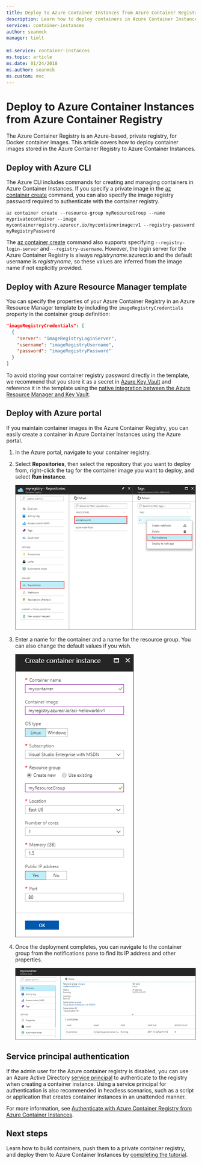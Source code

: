 ```yaml
---
title: Deploy to Azure Container Instances from Azure Container Registry
description: Learn how to deploy containers in Azure Container Instances using container images in an Azure Container Registry.
services: container-instances
author: seanmck
manager: timlt

ms.service: container-instances
ms.topic: article
ms.date: 01/24/2018
ms.author: seanmck
ms.custom: mvc
---
```


# Deploy to Azure Container Instances from Azure Container Registry

The Azure Container Registry is an Azure-based, private registry, for Docker container images. This article covers how to deploy container images stored in the Azure Container Registry to Azure Container Instances.

## Deploy with Azure CLI

The Azure CLI includes commands for creating and managing containers in Azure Container Instances. If you specify a private image in the  [az container create][az-container-create] command, you can also specify the image registry password required to authenticate with the container registry.

```azurecli-interactive
az container create --resource-group myResourceGroup --name myprivatecontainer --image mycontainerregistry.azurecr.io/mycontainerimage:v1 --registry-password myRegistryPassword
```

The [az container create][az-container-create] command also supports specifying `--registry-login-server` and `--registry-username`. However, the login server for the Azure Container Registry is always *registryname*.azurecr.io and the default username is *registryname*, so these values are inferred from the image name if not explicitly provided.

## Deploy with Azure Resource Manager template

You can specify the properties of your Azure Container Registry in an Azure Resource Manager template by including the `imageRegistryCredentials` property in the container group definition:

```JSON
"imageRegistryCredentials": [
  {
    "server": "imageRegistryLoginServer",
    "username": "imageRegistryUsername",
    "password": "imageRegistryPassword"
  }
]
```

To avoid storing your container registry password directly in the template, we recommend that you store it as a secret in [Azure Key Vault](../key-vault/key-vault-manage-with-cli2.md) and reference it in the template using the [native integration between the Azure Resource Manager and Key Vault](../azure-resource-manager/resource-manager-keyvault-parameter.md).

## Deploy with Azure portal

If you maintain container images in the Azure Container Registry, you can easily create a container in Azure Container Instances using the Azure portal.

1. In the Azure portal, navigate to your container registry.

1. Select **Repositories**, then select the repository that you want to deploy from, right-click the tag for the container image you want to deploy, and select **Run instance**.

    !["Run instance" in Azure Container Registry in the Azure portal][acr-runinstance-contextmenu]

1. Enter a name for the container and a name for the resource group. You can also change the default values if you wish.

    ![Create menu for Azure Container Instances][acr-create-deeplink]

1. Once the deployment completes, you can navigate to the container group from the notifications pane to find its IP address and other properties.

    ![Details view for Azure Container Instances container group][aci-detailsview]

## Service principal authentication

If the admin user for the Azure container registry is disabled, you can use an Azure Active Directory [service principal](../container-registry/container-registry-auth-service-principal.md) to authenticate to the registry when creating a container instance. Using a service principal for authentication is also recommended in headless scenarios, such as a script or application that creates container instances in an unattended manner.

For more information, see [Authenticate with Azure Container Registry from Azure Container Instances](../container-registry/container-registry-auth-aci.md).

## Next steps

Learn how to build containers, push them to a private container registry, and deploy them to Azure Container Instances by [completing the tutorial](container-instances-tutorial-prepare-app.md).

<!-- IMAGES -->
[acr-create-deeplink]: ./media/container-instances-using-azure-container-registry/acr-create-deeplink.png
[aci-detailsview]: ./media/container-instances-using-azure-container-registry/aci-detailsview.png
[acr-runinstance-contextmenu]: ./media/container-instances-using-azure-container-registry/acr-runinstance-contextmenu.png

<!-- LINKS - Internal -->
[az-container-create]: /cli/azure/container?view=azure-cli-latest#az_container_create